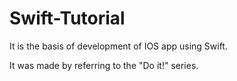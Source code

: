 # Swift-Tutorial

It is the basis of development of IOS app using Swift.

It was made by referring to the "Do it!" series.
